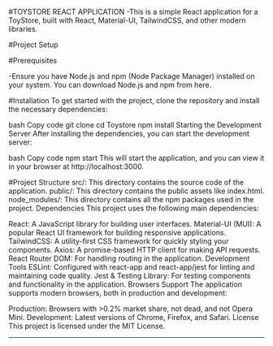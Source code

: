 #TOYSTORE REACT APPLICATION
-This is a simple React application for a ToyStore, built with React, Material-UI, TailwindCSS, and other modern libraries.

#Project Setup

#Prerequisites

-Ensure you have Node.js and npm (Node Package Manager) installed on your system. You can download Node.js and npm from here.

#Installation
To get started with the project, clone the repository and install the necessary dependencies:

bash
Copy code
git clone 
cd Toystore 
npm install
Starting the Development Server
After installing the dependencies, you can start the development server:

bash
Copy code
npm start
This will start the application, and you can view it in your browser at http://localhost:3000.


#Project Structure
src/: This directory contains the source code of the application.
public/: This directory contains the public assets like index.html.
node_modules/: This directory contains all the npm packages used in the project.
Dependencies
This project uses the following main dependencies:

React: A JavaScript library for building user interfaces.
Material-UI (MUI): A popular React UI framework for building responsive applications.
TailwindCSS: A utility-first CSS framework for quickly styling your components.
Axios: A promise-based HTTP client for making API requests.
React Router DOM: For handling routing in the application.
Development Tools
ESLint: Configured with react-app and react-app/jest for linting and maintaining code quality.
Jest & Testing Library: For testing components and functionality in the application.
Browsers Support
The application supports modern browsers, both in production and development:

Production: Browsers with >0.2% market share, not dead, and not Opera Mini.
Development: Latest versions of Chrome, Firefox, and Safari.
License
This project is licensed under the MIT License.

-----------------------------------------------------------------
